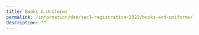 ```yaml
---
title: Books & Uniforms
permalink: /information/dsa/sec1-registration-2022/books-and-uniforms/
description: ""
---
```

